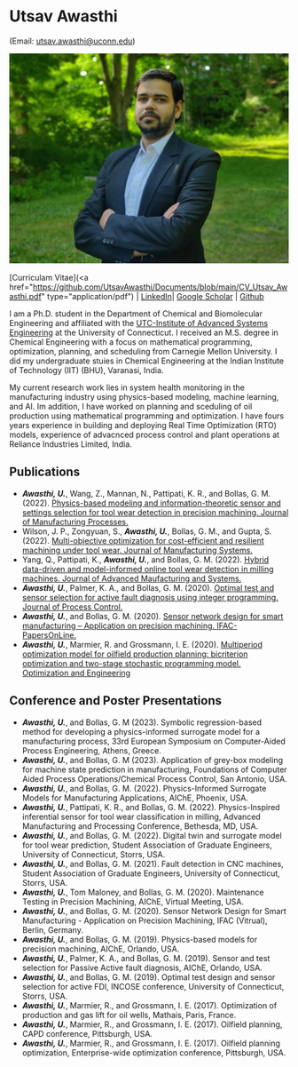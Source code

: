 # Utsav Awasthi 
(Email: utsav.awasthi@uconn.edu)

<img src="/Photo.jpg" width="" height="">

[Curriculam Vitae](<a href="https://github.com/UtsavAwasthi/Documents/blob/main/CV_Utsav_Awasthi.pdf" type="application/pdf")<a> | [LinkedIn](https://www.linkedin.com/in/utsavavasthi/)| [Google Scholar](https://scholar.google.com/citations?user=8GIAICkAAAAJ&hl=en&oi=ao) | [Github](https://github.com/UtsavAwasthi)


I am a Ph.D. student in the Department of Chemical and Biomolecular Engineering and affiliated with the [UTC-Institute of Advanced Systems Engineering](https://utc-iase.uconn.edu/) at the University of Connecticut. I received an M.S. degree in Chemical Engineering with a focus on mathematical programming, optimization, planning, and scheduling from Carnegie Mellon University. I did my undergraduate stuies in Chemical Engineering at the Indian Institute of Technology (IIT) (BHU), Varanasi, India. 

My current research work lies in system health monitoring in the manufacturing industry using physics-based modeling, machine learning, and AI. Im addition, I have worked on planning and sceduling of oil production using mathematical programming and optimization. I have fours years experience in building and deploying Real Time Optimization (RTO) models, experience of advacnced process control and plant operations at Reliance Industries Limited, India.

## Publications

- ***Awasthi, U.***, Wang, Z., Mannan, N., Pattipati, K. R., and Bollas, G. M. (2022). [Physics-based modeling and information-theoretic sensor and settings selection for tool wear detection in precision machining. Journal of Manufacturing Processes.](https://doi.org/10.1016/j.jmapro.2022.06.027)
- Wilson, J. P., Zongyuan, S., ***Awasthi, U.***, Bollas, G. M., and Gupta, S. (2022). [Multi-objective optimization for cost-efficient and resilient machining under tool wear. Journal of Manufacturing Systems.](https://doi.org/10.1002/amp2.10140)
- Yang, Q., Pattipati, K., ***Awasthi, U.***, and Bollas, G. M. (2022). [Hybrid data-driven and model-informed online tool wear detection in milling machines. Journal of Advanced Maufacturing and Systems.](https://doi.org/10.1016/j.jmsy.2022.04.001)
- ***Awasthi, U.***, Palmer, K. A., and Bollas, G. M. (2020). [Optimal test and sensor selection for active fault diagnosis using integer programming. Journal of Process Control.](https://doi.org/10.1016/j.jprocont.2020.06.007)
- ***Awasthi, U.***, and Bollas, G. M. (2020). [Sensor network design for smart manufacturing – Application on precision machining. IFAC-PapersOnLine.](https://doi.org/10.1016/j.ifacol.2020.12.581)
- ***Awasthi, U.***, Marmier, R. and Grossmann, I. E. (2020). [Multiperiod optimization model for oilfield production planning: bicriterion optimization and two-stage stochastic programming model. Optimization and Engineering](https://doi.org/10.1007/s11081-019-09455-0)

## Conference and Poster Presentations

- ***Awasthi, U.***, and Bollas, G. M (2023). Symbolic regression-based method for developing a physics-informed surrogate model for a manufacturing process, 33rd European Symposium on Computer-Aided Process Engineering, Athens, Greece.
- ***Awasthi, U.***, and Bollas, G. M (2023). Application of grey-box modeling for machine state prediction in manufacturing, Foundations of Computer Aided Process Operations/Chemical Process Control, San Antonio, USA.
- ***Awasthi, U.***, and Bollas, G. M. (2022). Physics-Informed Surrogate Models for Manufacturing Applications, AIChE, Phoenix, USA.
- ***Awasthi, U.***, Pattipati, K. R., and Bollas, G. M. (2022). Physics-Inspired inferential sensor for tool wear classification in milling, Advanced Manufacturing and Processing Conference,  Bethesda, MD, USA.
- ***Awasthi, U.***, and Bollas, G. M. (2022). Digital twin and surrogate model for tool wear prediction, Student Association of Graduate Engineers, University of Connecticut, Storrs, USA. 
- ***Awasthi, U.***, and Bollas, G. M. (2021). Fault detection in CNC machines, Student Association of Graduate Engineers, University of Connecticut, Storrs, USA.
- ***Awasthi, U.***, Tom Maloney, and Bollas, G. M. (2020). Maintenance Testing in Precision Machining, AIChE, Virtual Meeting, USA. 
- ***Awasthi, U.***, and Bollas, G. M. (2020). Sensor Network Design for Smart Manufacturing - Application on Precision Machining, IFAC (Vitrual), Berlin, Germany.
- ***Awasthi, U.***, and Bollas, G. M. (2019). Physics-based models for precision machining, AIChE, Orlando, USA.
- ***Awasthi, U.***, Palmer, K. A., and Bollas, G. M. (2019). Sensor and test selection for Passive Active fault diagnosis, AIChE, Orlando, USA. 
- ***Awasthi, U.***, and Bollas, G. M. (2019). Optimal test design and sensor selection for active FDI, INCOSE conference, University of Connecticut, Storrs, USA.
- ***Awasthi, U.***, Marmier, R., and Grossmann, I. E. (2017). Optimization of production and gas lift for oil wells, Mathais, Paris, France. 
- ***Awasthi, U.***, Marmier, R., and Grossmann, I. E. (2017).  Oilfield planning, CAPD conference, Pittsburgh, USA. 
- ***Awasthi, U.***, Marmier, R., and Grossmann, I. E. (2017).  Oilfield planning optimization, Enterprise-wide optimization conference, Pittsburgh,  USA. 
